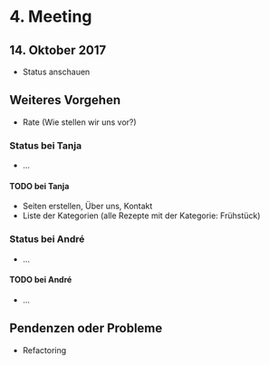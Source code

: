 # 4. Meeting

## 14. Oktober 2017

- Status anschauen

## Weiteres Vorgehen

- Rate (Wie stellen wir uns vor?)

### Status bei Tanja

- ...

#### TODO bei Tanja

- Seiten erstellen, Über uns, Kontakt
- Liste der Kategorien (alle Rezepte mit der Kategorie: Frühstück)

### Status bei André

- ...

#### TODO bei André

- ...

## Pendenzen oder Probleme

- Refactoring
